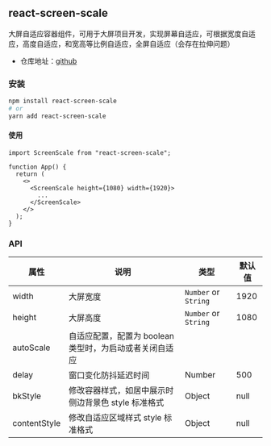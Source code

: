 ## react-screen-scale

大屏自适应容器组件，可用于大屏项目开发，实现屏幕自适应，可根据宽度自适应，高度自适应，和宽高等比例自适应，全屏自适应（会存在拉伸问题）

- 仓库地址：[github](https://github.com/BJJINS/react-screen-scale.git)

### 安装

```bash
npm install react-screen-scale
# or
yarn add react-screen-scale
```

#### 使用

```tsx
import ScreenScale from "react-screen-scale";

function App() {
  return (
    <>
      <ScreenScale height={1080} width={1920}>
        ...
      </ScreenScale>
    </>
  );
}
```

### API

| 属性 | 说明 | 类型 | 默认值 |
| --- | --- | --- | --- |
| width | 大屏宽度 | `Number` or `String` | 1920 |
| height | 大屏高度 | `Number` or `String` | 1080 |
| autoScale | 自适应配置，配置为 boolean 类型时，为启动或者关闭自适应
| delay | 窗口变化防抖延迟时间 | Number | 500 |
| bkStyle | 修改容器样式，如居中展示时侧边背景色 style 标准格式 | Object | null |
| contentStyle | 修改自适应区域样式 style 标准格式 | Object | null |
